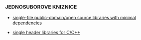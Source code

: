 ### JEDNOSUBOROVE KNIZNICE

- [single-file public-domain/open source libraries with minimal dependencies](https://github.com/nothings/stb/blob/master/docs/other_libs.md)

- [single header libraries for C/C++](https://github.com/vurtun/mmx)

